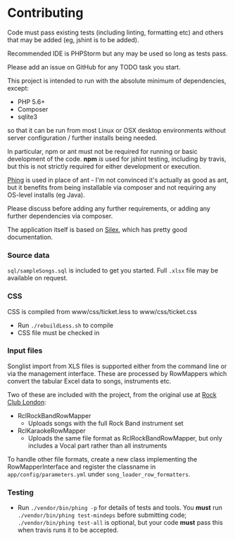 Contributing
============

Code must pass existing tests (including linting, formatting etc) and others that may be added (eg, jshint is to be added).

Recommended IDE is PHPStorm but any may be used so long as tests pass.

Please add an issue on GitHub for any TODO task you start.

This project is intended to run with the absolute minimum of dependencies, except:

* PHP 5.6+
* Composer
* sqlite3

so that it can be run from most Linux or OSX desktop environments without server configuration / further installs being needed.

In particular, npm or ant must not be required for running or basic development of the code. 
**npm** *is* used for jshint testing, including by travis, but this is not strictly required for either development or execution. 

[Phing](https://www.phing.info) is used in place of ant - I'm not convinced it's actually as good as ant, but it benefits from
being installable via composer and not requiring any OS-level installs (eg Java).

Please discuss before adding any further requirements, or adding any further dependencies via composer.

The application itself is based on [Silex](http://silex.sensiolabs.org), which has pretty good documentation.

### Source data
`sql/sampleSongs.sql` is included to get you started. Full `.xlsx` file may be available on request.

### CSS
CSS is compiled from www/css/ticket.less to www/css/ticket.css 
 
* Run `./rebuildLess.sh` to compile
* CSS file must be checked in

### Input files
Songlist import from XLS files is supported either from the command line or via the management interface. These are 
processed by RowMappers which convert the tabular Excel data to songs, instruments etc. 

Two of these are included with the project, from the original use at [Rock Club London](http://rockclublondon.com):

* RclRockBandRowMapper
  * Uploads songs with the full Rock Band instrument set
* RclKaraokeRowMapper
  * Uploads the same file format as RclRockBandRowMapper, but only includes a Vocal part rather than all instruments
  
To handle other file formats, create a new class implementing the RowMapperInterface and register the classname in
`app/config/parameters.yml` under `song_loader_row_formatters`.

### Testing
* Run `./vendor/bin/phing -p` for details of tests and tools. You **must** run `./vendor/bin/phing test-mindeps` before 
submitting code; `./vendor/bin/phing test-all` is optional, but your code **must** pass this when travis runs it to be accepted.